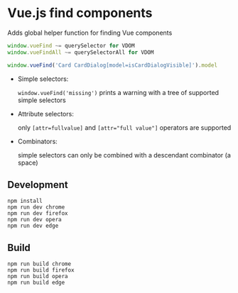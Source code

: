 # Vue.js find components

Adds global helper function for finding Vue components

```js
window.vueFind ~= querySelector for VDOM
window.vueFindAll ~= querySelectorAll for VDOM

window.vueFind('Card CardDialog[model=isCardDialogVisible]').model
```

- Simple selectors:

    `window.vueFind('missing')` prints a warning with a tree of supported simple selectors

- Attribute selectors:

    only `[attr=fullvalue]` and `[attr="full value"]` operators are supported

- Combinators:

    simple selectors can only be combined with a descendant combinator (a space)


## Development

    npm install
    npm run dev chrome
    npm run dev firefox
    npm run dev opera
    npm run dev edge

## Build

    npm run build chrome
    npm run build firefox
    npm run build opera
    npm run build edge
